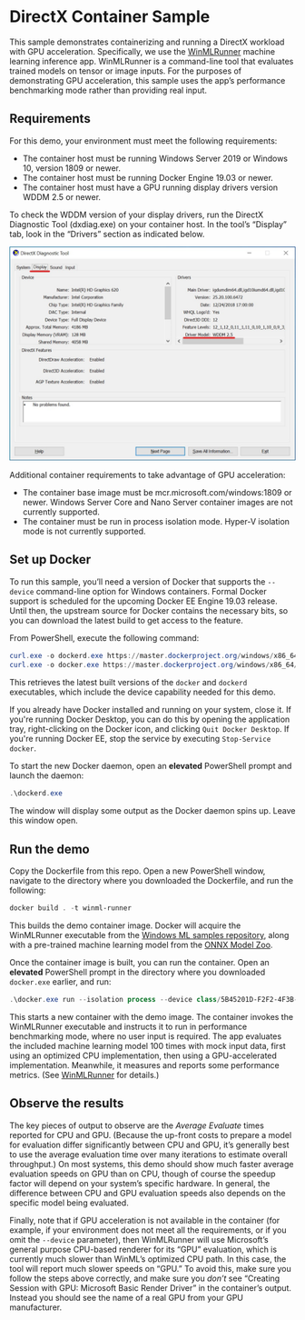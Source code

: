 # DirectX Container Sample

This sample demonstrates containerizing and running a DirectX workload with GPU acceleration. Specifically, we use the [WinMLRunner](https://github.com/Microsoft/Windows-Machine-Learning/tree/master/Tools/WinMLRunner) machine learning inference app. WinMLRunner is a command-line tool that evaluates trained models on tensor or image inputs. For the purposes of demonstrating GPU acceleration, this sample uses the app’s performance benchmarking mode rather than providing real input. 

## Requirements

For this demo, your environment must meet the following requirements:

* The container host must be running Windows Server 2019 or Windows 10, version 1809 or newer.
* The container host must be running Docker Engine 19.03 or newer.
* The container host must have a GPU running display drivers version WDDM 2.5 or newer.

To check the WDDM version of your display drivers, run the DirectX Diagnostic Tool (dxdiag.exe) on your container host. In the tool’s “Display” tab, look in the “Drivers” section as indicated below.

![dxdiag-screenshot](media/dxdiag.png)

Additional container requirements to take advantage of GPU acceleration:

* The container base image must be mcr.microsoft.com/windows:1809 or newer. Windows Server Core and Nano Server container images are not currently supported.
* The container must be run in process isolation mode. Hyper-V isolation mode is not currently supported.

## Set up Docker

To run this sample, you’ll need a version of Docker that supports the `--device` command-line option for Windows containers. Formal Docker support is scheduled for the upcoming Docker EE Engine 19.03 release. Until then, the upstream source for Docker contains the necessary bits, so you can download the latest build to get access to the feature.

From PowerShell, execute the following command:

```PowerShell
curl.exe -o dockerd.exe https://master.dockerproject.org/windows/x86_64/dockerd.exe
curl.exe -o docker.exe https://master.dockerproject.org/windows/x86_64/docker.exe
```

This retrieves the latest built versions of the `docker` and `dockerd` executables, which include the device capability needed for this demo.

If you already have Docker installed and running on your system, close it. If you're running Docker Desktop, you can do this by opening the application tray, right-clicking on the Docker icon, and clicking `Quit Docker Desktop`. If you're running Docker EE, stop the service by executing `Stop-Service docker`.

To start the new Docker daemon, open an **elevated** PowerShell prompt and launch the daemon: 

```PowerShell
.\dockerd.exe
```

The window will display some output as the Docker daemon spins up. Leave this window open.

## Run the demo

Copy the Dockerfile from this repo. Open a new PowerShell window, navigate to the directory where you downloaded the Dockerfile, and run the following:

```PowerShell
docker build . -t winml-runner
```

This builds the demo container image. Docker will acquire the WinMLRunner executable from the [Windows ML samples repository](https://github.com/Microsoft/Windows-Machine-Learning), along with a pre-trained machine learning model from the [ONNX Model Zoo](https://github.com/onnx/models).

Once the container image is built, you can run the container. Open an **elevated** PowerShell prompt in the directory where you downloaded `docker.exe` earlier, and run:

```PowerShell
.\docker.exe run --isolation process --device class/5B45201D-F2F2-4F3B-85BB-30FF1F953599 winml-runner
```

This starts a new container with the demo image. The container invokes the WinMLRunner executable and instructs it to run in performance benchmarking mode, where no user input is required. The app evaluates the included machine learning model 100 times with mock input data, first using an optimized CPU implementation, then using a GPU-accelerated implementation. Meanwhile, it measures and reports some performance metrics. (See [WinMLRunner](https://github.com/Microsoft/Windows-Machine-Learning/tree/master/Tools/WinMLRunner) for details.)

## Observe the results

The key pieces of output to observe are the *Average Evaluate* times reported for CPU and GPU. (Because the up-front costs to prepare a model for evaluation differ significantly between CPU and GPU, it’s generally best to use the average evaluation time over many iterations to estimate overall throughput.) On most systems, this demo should show much faster average evaluation speeds on GPU than on CPU, though of course the speedup factor will depend on your system’s specific hardware. In general, the difference between CPU and GPU evaluation speeds also depends on the specific model being evaluated.

Finally, note that if GPU acceleration is not available in the container (for example, if your environment does not meet all the requirements, or if you omit the `--device` parameter), then WinMLRunner will use Microsoft’s general purpose CPU-based renderer for its “GPU” evaluation, which is currently much slower than WinML’s optimized CPU path. In this case, the tool will report much slower speeds on “GPU.” To avoid this, make sure you follow the steps above correctly, and make sure you *don’t* see “Creating Session with GPU: Microsoft Basic Render Driver” in the container’s output. Instead you should see the name of a real GPU from your GPU manufacturer.

